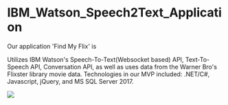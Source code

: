# IBM_Watson_Speech2Text_Application

Our application 'Find My Flix' is 

Utilizes IBM Watson's Speech-To-Text(Websocket based) API, Text-To-Speech API, Conversation API, as well as uses data from the Warner Bro's Flixster library movie data. Technologies in our MVP included: .NET/C#, Javascript, jQuery, and MS SQL Server 2017.

<img src="https://dreamtolearn.com/internal/doc-asset/4C4LHKZEWBY7X0VLAZXK0QGX6/TTS.png">

